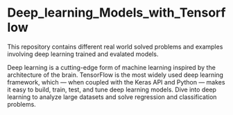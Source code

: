 # Deep_learning_Models_with_Tensorflow

This repository contains different real world solved problems and examples involving deep learning trained and evalated models.

Deep learning is a cutting-edge form of machine learning inspired by the architecture of the brain. TensorFlow is the most widely used deep learning framework, which — when coupled with the Keras API and Python — makes it easy to build, train, test, and tune deep learning models. Dive into deep learning to analyze large datasets and solve regression and classification problems.
